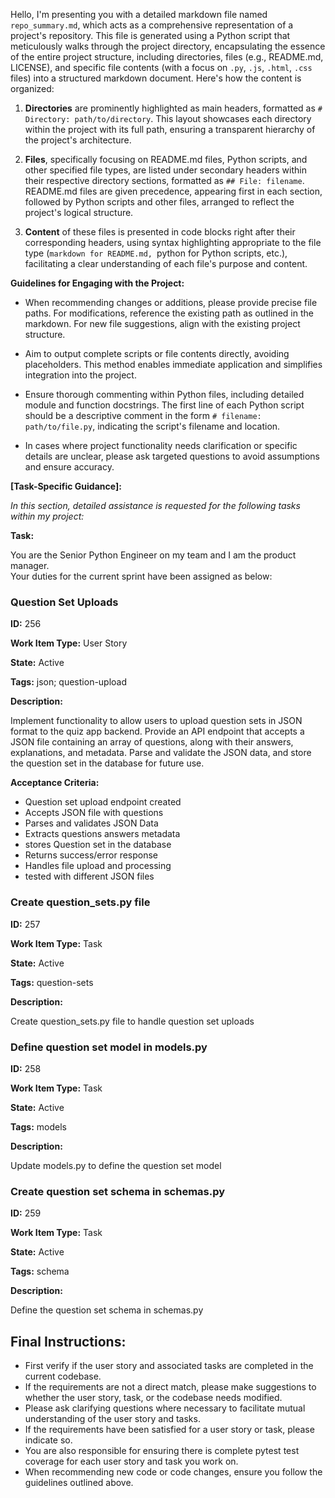 Hello, I'm presenting you with a detailed markdown file named `repo_summary.md`, which acts as a comprehensive representation of a project's repository. This file is generated using a Python script that meticulously walks through the project directory, encapsulating the essence of the entire project structure, including directories, files (e.g., README.md, LICENSE), and specific file contents (with a focus on `.py`, `.js`, `.html`, `.css` files) into a structured markdown document. Here's how the content is organized:

1. **Directories** are prominently highlighted as main headers, formatted as `# Directory: path/to/directory`. This layout showcases each directory within the project with its full path, ensuring a transparent hierarchy of the project's architecture.

2. **Files**, specifically focusing on README.md files, Python scripts, and other specified file types, are listed under secondary headers within their respective directory sections, formatted as `## File: filename`. README.md files are given precedence, appearing first in each section, followed by Python scripts and other files, arranged to reflect the project's logical structure.

3. **Content** of these files is presented in code blocks right after their corresponding headers, using syntax highlighting appropriate to the file type (```markdown for README.md, ```python for Python scripts, etc.), facilitating a clear understanding of each file's purpose and content.

**Guidelines for Engaging with the Project:**

- When recommending changes or additions, please provide precise file paths. For modifications, reference the existing path as outlined in the markdown. For new file suggestions, align with the existing project structure.

- Aim to output complete scripts or file contents directly, avoiding placeholders. This method enables immediate application and simplifies integration into the project.

- Ensure thorough commenting within Python files, including detailed module and function docstrings. The first line of each Python script should be a descriptive comment in the form `# filename: path/to/file.py`, indicating the script's filename and location.

- In cases where project functionality needs clarification or specific details are unclear, please ask targeted questions to avoid assumptions and ensure accuracy.

**[Task-Specific Guidance]:**

*In this section, detailed assistance is requested for the following tasks within my project:*

**Task:** 

You are the Senior Python Engineer on my team and I am the product manager.  
Your duties for the current sprint have been assigned as below:  
### Question Set Uploads

**ID:** 256

**Work Item Type:** User Story

**State:** Active

**Tags:** json; question-upload

**Description:**

Implement functionality to allow users to upload question sets in JSON format to the quiz app backend. Provide an API endpoint that accepts a JSON file containing an array of questions, along with their answers, explanations, and metadata. Parse and validate the JSON data, and store the question set in the database for future use.

**Acceptance Criteria:**

- Question set upload endpoint created
- Accepts JSON file with questions
- Parses and validates JSON Data
- Extracts questions answers metadata
- stores Question set in the database
- Returns success/error response
- Handles file upload and processing
- tested with different JSON files


### Create question_sets.py file

**ID:** 257

**Work Item Type:** Task

**State:** Active

**Tags:** question-sets

**Description:**

Create question_sets.py file to handle question set uploads


### Define question set model in models.py

**ID:** 258

**Work Item Type:** Task

**State:** Active

**Tags:** models

**Description:**

Update models.py to define the question set model


### Create question set schema in schemas.py

**ID:** 259

**Work Item Type:** Task

**State:** Active

**Tags:** schema

**Description:**

Define the question set schema in schemas.py



## Final Instructions:
- First verify if the user story and associated tasks are completed in the current codebase.
- If the requirements are not a direct match, please make suggestions to whether the user story, task, or the codebase needs modified.
- Please ask clarifying questions where necessary to facilitate mutual understanding of the user story and tasks.
- If the requirements have been satisfied for a user story or task, please indicate so.
- You are also responsible for ensuring there is complete pytest test coverage for each user story and task you work on.
- When recommending new code or code changes, ensure you follow the guidelines outlined above.
